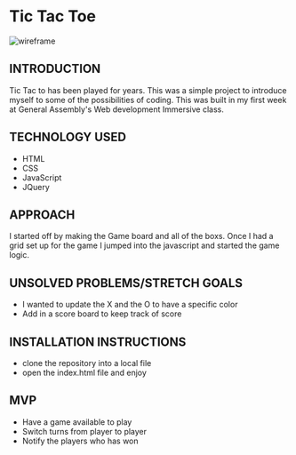 # Tic Tac Toe

![wireframe](https://encrypted-tbn0.gstatic.com/images?q=tbn:ANd9GcQyba3bazf8n7u4lMXvp50YxDdKGkrxucbWyD4jLX4MJeR_a-k2wg)


## INTRODUCTION

Tic Tac to has been played for years. This was a simple project to introduce myself to some of the possibilities of coding. This was built in my first week at General Assembly's Web development Immersive class.



## TECHNOLOGY USED

* HTML
* CSS
* JavaScript
* JQuery



## APPROACH

I started off by making the Game board and all of the boxs. Once I had a grid set up for the game I jumped into the javascript and started the game logic.


## UNSOLVED PROBLEMS/STRETCH GOALS

* I wanted to update the X and the O to have a specific color
* Add in a score board to keep track of score

## INSTALLATION INSTRUCTIONS

* clone the repository into a local file
* open the index.html file and enjoy

## MVP

* Have a game available to play
* Switch turns from player to player
* Notify the players who has won
